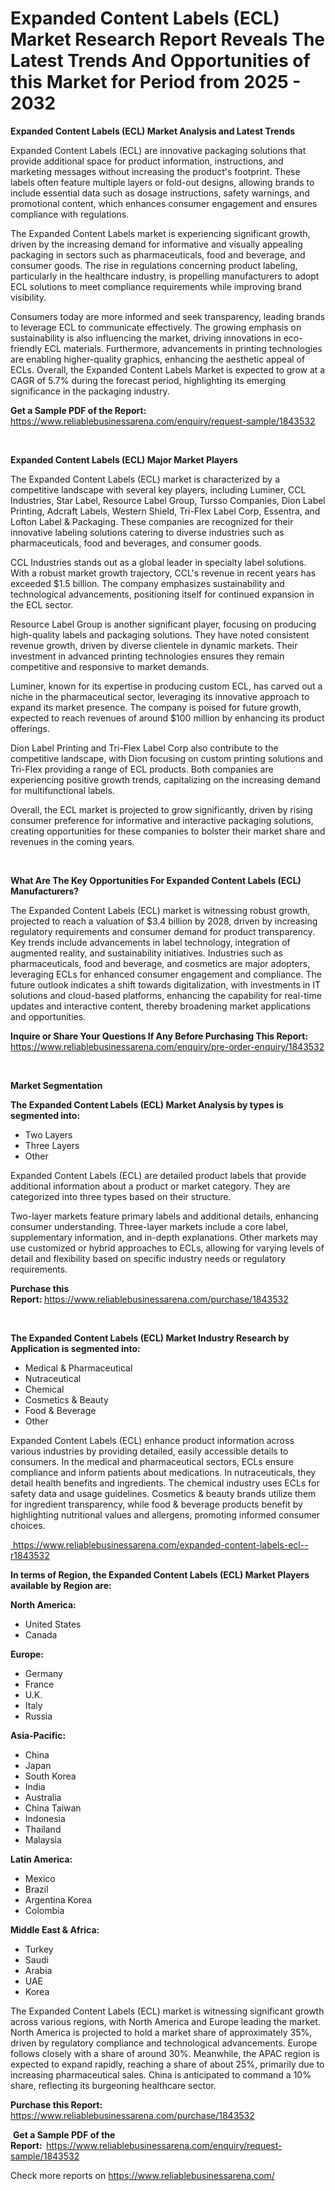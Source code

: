 <p><h1>Expanded Content Labels (ECL) Market Research Report Reveals The Latest Trends And Opportunities of this Market for Period from 2025 - 2032</h1></p><p><strong>Expanded Content Labels (ECL) Market Analysis and Latest Trends</strong></p>
<p><p>Expanded Content Labels (ECL) are innovative packaging solutions that provide additional space for product information, instructions, and marketing messages without increasing the product's footprint. These labels often feature multiple layers or fold-out designs, allowing brands to include essential data such as dosage instructions, safety warnings, and promotional content, which enhances consumer engagement and ensures compliance with regulations.</p><p>The Expanded Content Labels market is experiencing significant growth, driven by the increasing demand for informative and visually appealing packaging in sectors such as pharmaceuticals, food and beverage, and consumer goods. The rise in regulations concerning product labeling, particularly in the healthcare industry, is propelling manufacturers to adopt ECL solutions to meet compliance requirements while improving brand visibility.</p><p>Consumers today are more informed and seek transparency, leading brands to leverage ECL to communicate effectively. The growing emphasis on sustainability is also influencing the market, driving innovations in eco-friendly ECL materials. Furthermore, advancements in printing technologies are enabling higher-quality graphics, enhancing the aesthetic appeal of ECLs. Overall, the Expanded Content Labels Market is expected to grow at a CAGR of 5.7% during the forecast period, highlighting its emerging significance in the packaging industry.</p></p>
<p><strong>Get a Sample PDF of the Report:&nbsp;</strong> <a href="https://www.reliablebusinessarena.com/enquiry/request-sample/1843532?utm_campaign=2518&utm_medium=2&utm_source=Github&utm_content=ia&utm_term=03042025&utm_id=expanded-content-labels-ecl">https://www.reliablebusinessarena.com/enquiry/request-sample/1843532</a></p>
<p>&nbsp;</p>
<p><strong>Expanded Content Labels (ECL) Major Market Players</strong></p>
<p><p>The Expanded Content Labels (ECL) market is characterized by a competitive landscape with several key players, including Luminer, CCL Industries, Star Label, Resource Label Group, Tursso Companies, Dion Label Printing, Adcraft Labels, Western Shield, Tri-Flex Label Corp, Essentra, and Lofton Label & Packaging. These companies are recognized for their innovative labeling solutions catering to diverse industries such as pharmaceuticals, food and beverages, and consumer goods.</p><p>CCL Industries stands out as a global leader in specialty label solutions. With a robust market growth trajectory, CCL's revenue in recent years has exceeded $1.5 billion. The company emphasizes sustainability and technological advancements, positioning itself for continued expansion in the ECL sector.</p><p>Resource Label Group is another significant player, focusing on producing high-quality labels and packaging solutions. They have noted consistent revenue growth, driven by diverse clientele in dynamic markets. Their investment in advanced printing technologies ensures they remain competitive and responsive to market demands.</p><p>Luminer, known for its expertise in producing custom ECL, has carved out a niche in the pharmaceutical sector, leveraging its innovative approach to expand its market presence. The company is poised for future growth, expected to reach revenues of around $100 million by enhancing its product offerings.</p><p>Dion Label Printing and Tri-Flex Label Corp also contribute to the competitive landscape, with Dion focusing on custom printing solutions and Tri-Flex providing a range of ECL products. Both companies are experiencing positive growth trends, capitalizing on the increasing demand for multifunctional labels.</p><p>Overall, the ECL market is projected to grow significantly, driven by rising consumer preference for informative and interactive packaging solutions, creating opportunities for these companies to bolster their market share and revenues in the coming years.</p></p>
<p>&nbsp;</p>
<p><strong>What Are The Key Opportunities For Expanded Content Labels (ECL) Manufacturers?</strong></p>
<p><p>The Expanded Content Labels (ECL) market is witnessing robust growth, projected to reach a valuation of $3.4 billion by 2028, driven by increasing regulatory requirements and consumer demand for product transparency. Key trends include advancements in label technology, integration of augmented reality, and sustainability initiatives. Industries such as pharmaceuticals, food and beverage, and cosmetics are major adopters, leveraging ECLs for enhanced consumer engagement and compliance. The future outlook indicates a shift towards digitalization, with investments in IT solutions and cloud-based platforms, enhancing the capability for real-time updates and interactive content, thereby broadening market applications and opportunities.</p></p>
<p><strong>Inquire or Share Your Questions If Any Before Purchasing This Report:</strong> <a href="https://www.reliablebusinessarena.com/enquiry/pre-order-enquiry/1843532?utm_campaign=2518&utm_medium=2&utm_source=Github&utm_content=ia&utm_term=03042025&utm_id=expanded-content-labels-ecl">https://www.reliablebusinessarena.com/enquiry/pre-order-enquiry/1843532</a></p>
<p>&nbsp;</p>
<p><strong>Market Segmentation</strong></p>
<p><strong>The Expanded Content Labels (ECL) Market Analysis by types is segmented into:</strong></p>
<p><ul><li>Two Layers</li><li>Three Layers</li><li>Other</li></ul></p>
<p><p>Expanded Content Labels (ECL) are detailed product labels that provide additional information about a product or market category. They are categorized into three types based on their structure. </p><p>Two-layer markets feature primary labels and additional details, enhancing consumer understanding. Three-layer markets include a core label, supplementary information, and in-depth explanations. Other markets may use customized or hybrid approaches to ECLs, allowing for varying levels of detail and flexibility based on specific industry needs or regulatory requirements.</p></p>
<p><strong>Purchase this Report:&nbsp;</strong><a href="https://www.reliablebusinessarena.com/purchase/1843532?utm_campaign=2518&utm_medium=2&utm_source=Github&utm_content=ia&utm_term=03042025&utm_id=expanded-content-labels-ecl">https://www.reliablebusinessarena.com/purchase/1843532</a></p>
<p>&nbsp;</p>
<p><strong>The Expanded Content Labels (ECL) Market Industry Research by Application is segmented into:</strong></p>
<p><ul><li>Medical & Pharmaceutical</li><li>Nutraceutical</li><li>Chemical</li><li>Cosmetics & Beauty</li><li>Food & Beverage</li><li>Other</li></ul></p>
<p><p>Expanded Content Labels (ECL) enhance product information across various industries by providing detailed, easily accessible details to consumers. In the medical and pharmaceutical sectors, ECLs ensure compliance and inform patients about medications. In nutraceuticals, they detail health benefits and ingredients. The chemical industry uses ECLs for safety data and usage guidelines. Cosmetics & beauty brands utilize them for ingredient transparency, while food & beverage products benefit by highlighting nutritional values and allergens, promoting informed consumer choices.</p></p>
<p><a href="https://www.reliablebusinessarena.com/expanded-content-labels-ecl--r1843532?utm_campaign=2518&utm_medium=2&utm_source=Github&utm_content=ia&utm_term=03042025&utm_id=expanded-content-labels-ecl">&nbsp;https://www.reliablebusinessarena.com/expanded-content-labels-ecl--r1843532</a></p>
<p><strong>In terms of Region, the Expanded Content Labels (ECL) Market Players available by Region are:</strong></p>
<p>
    <p> <strong> North America: </strong>
        <ul>
            <li>United States</li>
            <li>Canada</li>
        </ul>
        </p> 
    <p> <strong> Europe: </strong>
        <ul>
            <li>Germany</li>
            <li>France</li>
            <li>U.K.</li>
            <li>Italy</li>
            <li>Russia</li>
        </ul>
        </p> 
    <p> <strong> Asia-Pacific: </strong>
        <ul>
            <li>China</li>
            <li>Japan</li>
            <li>South Korea</li>
            <li>India</li>
            <li>Australia</li>
            <li>China Taiwan</li>
            <li>Indonesia</li>
            <li>Thailand</li>
            <li>Malaysia</li>
        </ul>
        </p> 
    <p> <strong> Latin America: </strong>
        <ul>
            <li>Mexico</li>
            <li>Brazil</li>
            <li>Argentina Korea</li>
            <li>Colombia</li>
        </ul>
        </p> 
    <p> <strong> Middle East & Africa: </strong>
        <ul>
            <li>Turkey</li>
            <li>Saudi</li>
            <li>Arabia</li>
            <li>UAE</li>
            <li>Korea</li>
        </ul>
    </p>
    </p>
<p><p>The Expanded Content Labels (ECL) market is witnessing significant growth across various regions, with North America and Europe leading the market. North America is projected to hold a market share of approximately 35%, driven by regulatory compliance and technological advancements. Europe follows closely with a share of around 30%. Meanwhile, the APAC region is expected to expand rapidly, reaching a share of about 25%, primarily due to increasing pharmaceutical sales. China is anticipated to command a 10% share, reflecting its burgeoning healthcare sector.</p></p>
<p><strong>Purchase this Report: </strong><a href="https://www.reliablebusinessarena.com/purchase/1843532?utm_campaign=2518&utm_medium=2&utm_source=Github&utm_content=ia&utm_term=03042025&utm_id=expanded-content-labels-ecl">https://www.reliablebusinessarena.com/purchase/1843532</a></p>
<p>&nbsp;<strong>Get a Sample PDF of the Report:&nbsp;&nbsp;</strong><a href="https://www.reliablebusinessarena.com/enquiry/request-sample/1843532?utm_campaign=2518&utm_medium=2&utm_source=Github&utm_content=ia&utm_term=03042025&utm_id=expanded-content-labels-ecl">https://www.reliablebusinessarena.com/enquiry/request-sample/1843532</a></p>
<p><strong></strong></p>
<p>Check more reports on <a href="https://www.reliablebusinessarena.com/?utm_campaign=2518&utm_medium=2&utm_source=Github&utm_content=ia&utm_term=03042025&utm_id=expanded-content-labels-ecl">https://www.reliablebusinessarena.com/</a></p>